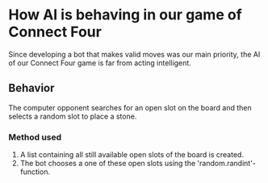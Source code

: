 # How AI is behaving in our game of Connect Four

Since developing a bot that makes valid moves was our main priority, the AI of our Connect Four game 
is far from acting intelligent.

## Behavior
The computer opponent searches for an open slot on the board and then selects a random slot to place 
a stone.

### Method used
1. A list containing all still available open slots of the board is created. 
2. The bot chooses a one of these open slots using the 'random.randint'-function. 
 